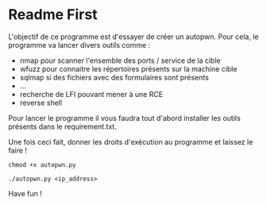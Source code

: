 # Readme First

L'objectif de ce programme est d'essayer de créer un autopwn.
Pour cela, le programme va lancer divers outils comme :
- nmap pour scanner l'ensemble des ports / service de la cible
- wfuzz pour connaitre les répertoires présents sur la machine cible
- sqlmap si des fichiers avec des formulaires sont présents
- ...
- recherche de LFI pouvant mener à une RCE
- reverse shell

Pour lancer le programme il vous faudra tout d'abord installer les outils présents dans le requirement.txt.

Une fois ceci fait, donner les droits d'exécution au programme et laissez le faire !

`chmod +x autopwn.py`

`./autopwn.py <ip_address>`

Have fun !
